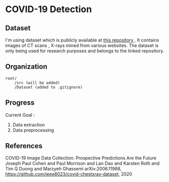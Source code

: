 # COVID-19 Detection
## Dataset


I'm using dataset which is publicly available at [this repository ](https://github.com/ieee8023/covid-chestxray-dataset). It contains images of CT scans , X-rays mined from various websites. The dataset is only being used for research purposes and  belongs to the linked repository.

## Organization

```
root/
    /src (will be added)
    /Dataset (added to .gitignore)
```

## Progress

Current Goal : 
1) Data extraction
2) Data preprocessing 


## References

COVID-19 Image Data Collection: Prospective Predictions Are the Future
Joseph Paul Cohen and Paul Morrison and Lan Dao and Karsten Roth and Tim Q Duong and Marzyeh Ghassemi
arXiv:2006.11988, https://github.com/ieee8023/covid-chestxray-dataset, 2020




